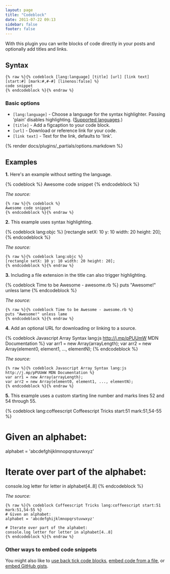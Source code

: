 ```yaml
---
layout: page
title: "Codeblock"
date: 2011-07-22 09:13
sidebar: false
footer: false
---
```


With this plugin you can write blocks of code directly in your posts and optionally add titles and links.

## Syntax

```
{% raw %}{% codeblock [lang:language] [title] [url] [link text] [start:#] [mark:#,#-#] [linenos:false] %}
code snippet
{% endcodeblock %}{% endraw %}
```

### Basic options

- `[lang:language]` - Choose a language for the syntax highlighter. Passing 'plain' disables highlighting. ([Supported languages](http://pygments.org/docs/lexers/).)
- `[title]` - Add a figcaption to your code block.
- `[url]` - Download or reference link for your code.
- `[link text]` - Text for the link, defaults to 'link'.

{% render docs/plugins/_partials/options.markdown %}

## Examples

**1.** Here's an example without setting the language.

{% codeblock %}
Awesome code snippet
{% endcodeblock %}

*The source:*

    {% raw %}{% codeblock %}
    Awesome code snippet
    {% endcodeblock %}{% endraw %}

**2.** This example uses syntax highlighting.

{% codeblock lang:objc %}
[rectangle setX: 10 y: 10 width: 20 height: 20];
{% endcodeblock %}

*The source:*

    {% raw %}{% codeblock lang:objc %}
    [rectangle setX: 10 y: 10 width: 20 height: 20];
    {% endcodeblock %}{% endraw %}

**3.** Including a file extension in the title can also trigger highlighting.

{% codeblock Time to be Awesome - awesome.rb %}
puts "Awesome!" unless lame
{% endcodeblock %}

*The source:*

    {% raw %}{% codeblock Time to be Awesome - awesome.rb %}
    puts "Awesome!" unless lame
    {% endcodeblock %}{% endraw %}

**4.** Add an optional URL for downloading or linking to a source.

{% codeblock Javascript Array Syntax lang:js http://j.mp/pPUUmW MDN Documentation %}
var arr1 = new Array(arrayLength);
var arr2 = new Array(element0, element1, ..., elementN);
{% endcodeblock %}

*The source:*

    {% raw %}{% codeblock Javascript Array Syntax lang:js http://j.mp/pPUUmW MDN Documentation %}
    var arr1 = new Array(arrayLength);
    var arr2 = new Array(element0, element1, ..., elementN);
    {% endcodeblock %}{% endraw %}

**5.** This example uses a custom starting line number and marks lines 52 and 54 through 55.

{% codeblock lang:coffeescript Coffeescript Tricks start:51 mark:51,54-55 %}
# Given an alphabet:
alphabet = 'abcdefghijklmnopqrstuvwxyz'

# Iterate over part of the alphabet:
console.log letter for letter in alphabet[4..8]
{% endcodeblock %}

*The source:*

    {% raw %}{% codeblock Coffeescript Tricks lang:coffeescript start:51 mark:51,54-55 %}
    # Given an alphabet:
    alphabet = 'abcdefghijklmnopqrstuvwxyz'

    # Iterate over part of the alphabet:
    console.log letter for letter in alphabet[4..8]
    {% endcodeblock %}{% endraw %}

### Other ways to embed code snippets

You might also like to [use back tick code blocks](/docs/plugins/backtick-codeblock), [embed code from a file](/docs/plugins/include-code), or [embed GitHub gists](/docs/plugins/gist-tag).
